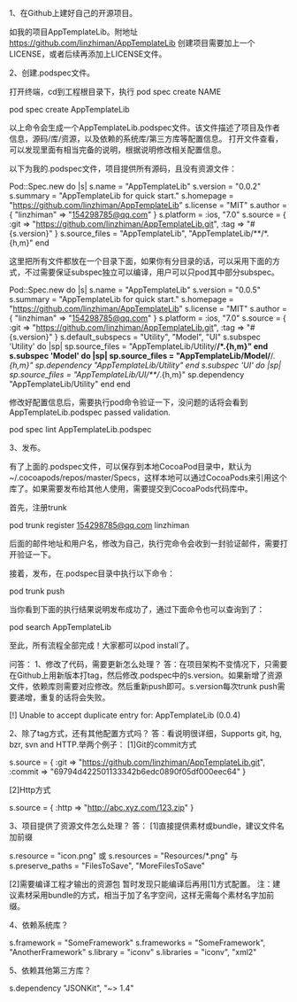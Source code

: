 1、在Github上建好自己的开源项目。

如我的项目AppTemplateLib。附地址 https://github.com/linzhiman/AppTemplateLib
创建项目需要加上一个LICENSE，或者后续再添加上LICENSE文件。

2、创建.podspec文件。

打开终端，cd到工程根目录下，执行 pod spec create NAME

pod spec create AppTemplateLib

以上命令会生成一个AppTemplateLib.podspec文件。该文件描述了项目及作者信息，源码/库/资源，以及依赖的系统库/第三方库等配置信息。
打开文件查看，可以发现里面有相当完备的说明，根据说明修改相关配置信息。

以下为我的.podspec文件，项目提供所有源码，且没有资源文件：

Pod::Spec.new do |s|
  s.name         = "AppTemplateLib"
  s.version      = "0.0.2"
  s.summary      = "AppTemplateLib for quick start."
  s.homepage     = "https://github.com/linzhiman/AppTemplateLib"
  s.license      = "MIT"
  s.author             = { "linzhiman" => "154298785@qq.com" }
  s.platform     = :ios, "7.0"
  s.source       = { :git => "https://github.com/linzhiman/AppTemplateLib.git", :tag => "#{s.version}" }
  s.source_files  = "AppTemplateLib", "AppTemplateLib/**/*.{h,m}"
end

这里把所有文件都放在一个目录下面，如果你有分目录的话，可以采用下面的方式，不过需要保证subspec独立可以编译，用户可以只pod其中部分subspec。

Pod::Spec.new do |s|
  s.name         = "AppTemplateLib"
  s.version      = "0.0.5"
  s.summary      = "AppTemplateLib for quick start."
  s.homepage     = "https://github.com/linzhiman/AppTemplateLib"
  s.license      = "MIT"
  s.author             = { "linzhiman" => "154298785@qq.com" }
  s.platform     = :ios, "7.0"
  s.source       = { :git => "https://github.com/linzhiman/AppTemplateLib.git", :tag => "#{s.version}" }
  s.default_subspecs = "Utility", "Model", "UI"
  s.subspec 'Utility' do |sp|
      sp.source_files = "AppTemplateLib/Utility/**/*.{h,m}"
  end
  s.subspec 'Model' do |sp|
      sp.source_files = "AppTemplateLib/Model/**/*.{h,m}"
      sp.dependency "AppTemplateLib/Utility"
  end
  s.subspec 'UI' do |sp|
      sp.source_files = "AppTemplateLib/UI/**/*.{h,m}"
      sp.dependency "AppTemplateLib/Utility"
  end
end

修改好配置信息后，需要执行pod命令验证一下，没问题的话将会看到 AppTemplateLib.podspec passed validation.

pod spec lint AppTemplateLib.podspec



3、发布。

有了上面的.podspec文件，可以保存到本地CocoaPod目录中，默认为~/.cocoapods/repos/master/Specs，这样本地可以通过CocoaPods来引用这个库了。如果需要发布给其他人使用，需要提交到CocoaPods代码库中。

首先，注册trunk

pod trunk register 154298785@qq.com linzhiman

后面的邮件地址和用户名，修改为自己，执行完命令会收到一封验证邮件，需要打开验证一下。





接着，发布，在.podspec目录中执行以下命令：

pod trunk push

当你看到下面的执行结果说明发布成功了，通过下面命令也可以查询到了：

pod search AppTemplateLib



至此，所有流程全部完成！大家都可以pod install了。

问答：
1、修改了代码，需要更新怎么处理？
答：在项目架构不变情况下，只需要在Github上用新版本打tag，然后修改.podspec中的s.version。如果新增了资源文件，依赖库则需要对应修改。然后重新push即可。s.version每次trunk push需要递增，重复的话将会失败。

[!] Unable to accept duplicate entry for: AppTemplateLib (0.0.4)

2、除了tag方式，还有其他配置方式吗？
答：看说明很详细，Supports git, hg, bzr, svn and HTTP.举两个例子：
[1]Git的commit方式

s.source = { :git => "https://github.com/linzhiman/AppTemplateLib.git", :commit => "69794d422501133342b6edc0890f05df000eec64" }

[2]Http方式

s.source = { :http => "http://abc.xyz.com/123.zip" }

3、项目提供了资源文件怎么处理？
答：
[1]直接提供素材或bundle，建议文件名加前缀

s.resource  = "icon.png"
或 s.resources = "Resources/*.png"
与 s.preserve_paths = "FilesToSave", "MoreFilesToSave"

[2]需要编译工程才输出的资源包
暂时发现只能编译后再用[1]方式配置。
注：建议素材采用bundle的方式，相当于加了名字空间，这样无需每个素材名字加前缀。

4、依赖系统库？

s.framework  = "SomeFramework"
s.frameworks = "SomeFramework", "AnotherFramework"
s.library   = "iconv"
s.libraries = "iconv", "xml2"

5、依赖其他第三方库？

s.dependency "JSONKit", "~> 1.4"
